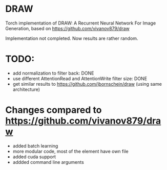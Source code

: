 # DRAW
Torch implementation of DRAW: A Recurrent Neural Network For Image Generation, based on https://github.com/vivanov879/draw


Implementation not completed. Now results are rather random. 

# TODO:
- add normalization to filter back: DONE
- use different AttentionRead and AttentionWrite filter size: DONE
- get similar results to https://github.com/jbornschein/draw (using same architecture)

# Changes compared to https://github.com/vivanov879/draw
- added batch learning
- more modular code, most of the element have own file
- added cuda support
- addded command line arguments
